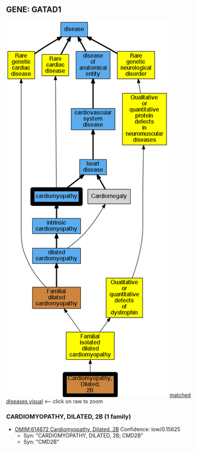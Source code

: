 
## GENE: GATAD1

![image](GATAD1.png)
[matched diseases visual](GATAD1.png)  <-- click on raw to zoom


### CARDIOMYOPATHY, DILATED, 2B (1 family)
 * [OMIM:614672 Cardiomyopathy, Dilated, 2B](http://beta.monarchinitiative.org/disease/OMIM:614672) Confidence: low/0.15625
    * Syn: "CARDIOMYOPATHY, DILATED, 2B; CMD2B"
    * Syn: "CMD2B"

